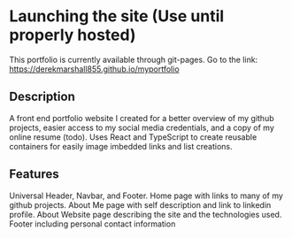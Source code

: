 # Launching the site (Use until properly hosted)

This portfolio is currently available through git-pages.
Go to the link: https://derekmarshall855.github.io/myportfolio

## Description

A front end portfolio website I created for a better overview of my github projects, easier access to my social media credentials, and a copy of my online resume (todo).
Uses React and TypeScript to create reusable containers for easily image imbedded links and list creations.

## Features

Universal Header, Navbar, and Footer.
Home page with links to many of my github projects.
About Me page with self description and link to linkedin profile.
About Website page describing the site and the technologies used.
Footer including personal contact information



